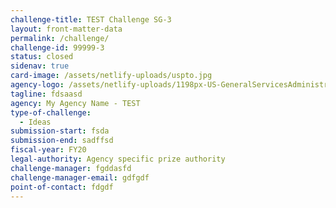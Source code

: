 ```yaml
---
challenge-title: TEST Challenge SG-3
layout: front-matter-data
permalink: /challenge/
challenge-id: 99999-3
status: closed
sidenav: true
card-image: /assets/netlify-uploads/uspto.jpg
agency-logo: /assets/netlify-uploads/1198px-US-GeneralServicesAdministration-Logo.png
tagline: fdsaasd
agency: My Agency Name - TEST
type-of-challenge:
  - Ideas
submission-start: fsda
submission-end: sadffsd
fiscal-year: FY20
legal-authority: Agency specific prize authority
challenge-manager: fgddasfd
challenge-manager-email: gdfgdf
point-of-contact: fdgdf
---
```

